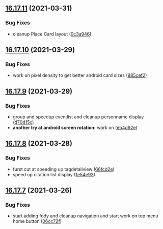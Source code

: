 ## [16.17.11](https://github.com/phandcock/GrampsView/compare/v16.17.10...v16.17.11) (2021-03-31)


### Bug Fixes

* cleanup Place Card layout ([0c3a946](https://github.com/phandcock/GrampsView/commit/0c3a9465b45174417889389c16e19655338e2571))



## [16.17.10](https://github.com/phandcock/GrampsView/compare/v16.17.9...v16.17.10) (2021-03-29)


### Bug Fixes

* work on pixel density to get better android card sizes ([985cef2](https://github.com/phandcock/GrampsView/commit/985cef2a1f913cfb90308430bc4c425cc18fb280))



## [16.17.9](https://github.com/phandcock/GrampsView/compare/v16.17.8...v16.17.9) (2021-03-29)


### Bug Fixes

* group and speedup eventlist and cleanup personname display ([d70d15c](https://github.com/phandcock/GrampsView/commit/d70d15c38cb3d62ab05d6a72c759c0738db219ba))
* **another try at android screen rotation:** work on ([eb4d92e](https://github.com/phandcock/GrampsView/commit/eb4d92e2a23453511be4e17cfad7bb15fb7de073))



## [16.17.8](https://github.com/phandcock/GrampsView/compare/v16.17.7...v16.17.8) (2021-03-28)


### Bug Fixes

* furst cut at speeding up tagdetailview ([66fcd2e](https://github.com/phandcock/GrampsView/commit/66fcd2eb8be35d4ecba74f6a62462a37b5f66ed7))
* speed up citation list display ([1e54e93](https://github.com/phandcock/GrampsView/commit/1e54e93fbcabcdbc9305ad01c7b6cf5eecc63d9b))



## [16.17.7](https://github.com/phandcock/GrampsView/compare/v16.17.6...v16.17.7) (2021-03-26)


### Bug Fixes

* start adding fody and cleanup navigation and start work on top menu home button ([06cc72f](https://github.com/phandcock/GrampsView/commit/06cc72f4c1195beff6aaf9d3703a6a2ba7b83ac8))



